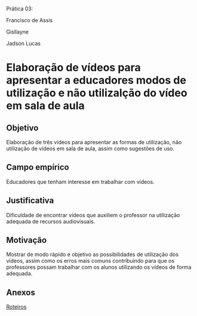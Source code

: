Prática 03:

Francisco de Assis

Gisllayne

Jadson Lucas

# Elaboração de vídeos para apresentar a educadores modos de utilização e não utilizalção do vídeo em sala de aula

## Objetivo

Elaboração de três vídeos para apresentar as formas de utilização, não utilização de vídeos em sala de aula, assim como sugestões de uso.

## Campo empírico

Educadores que tenham interesse em trabalhar com vídeos.

## Justificativa

Dificuldade de encontrar vídeos que auxiliem o professor na utilização adequada de recursos audiovisuais.

## Motivação

Mostrar de modo rápido e objetivo as possibilidades de utilização dos vídeos, assim como os erros mais comuns contribuindo para que os professores possam trabalhar com os alunos utilizando os vídeos de forma adequada.

## Anexos

[Roteiros](https://docs.google.com/document/d/1GEGRsFhJ7rYOYsJqWd09G3uIqM9VIBkogvkLIwvZWe8/edit?usp=sharing)
